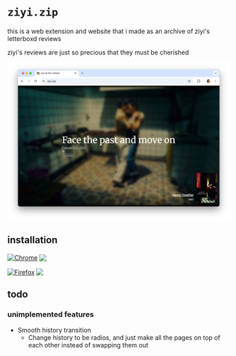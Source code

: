 # `ziyi.zip`

this is a web extension and website that i made as an archive of ziyi's letterboxd reviews

ziyi's reviews are just so precious that they must be cherished

<p align="center"><img src="figures/preview.png" alt="screenshot of the website"></p>

## installation

[link-chrome]: https://chrome.google.com/webstore/detail/kgjlmncdpdpcmidkkalcdppigdocdnmf "Version published on Chrome Web Store"
[link-firefox]: https://addons.mozilla.org/en-US/firefox/addon/ziyi-zip/ "Version published on Mozilla Add-ons"

[<img src="https://raw.githubusercontent.com/alrra/browser-logos/90fdf03c/src/chrome/chrome.svg" width="48" alt="Chrome" valign="middle">][link-chrome]
[<img valign="middle" src="https://img.shields.io/chrome-web-store/v/kgjlmncdpdpcmidkkalcdppigdocdnmf.svg?label=%20">][link-chrome]

[<img src="https://raw.githubusercontent.com/alrra/browser-logos/90fdf03c/src/firefox/firefox.svg" width="48" alt="Firefox" valign="middle">][link-firefox]
[<img valign="middle" src="https://img.shields.io/amo/v/ziyizip.svg?label=%20">][link-firefox]

## todo

### unimplemented features

- Smooth history transition
  - Change history to be radios, and just make all the pages on top of each other instead of swapping them out
